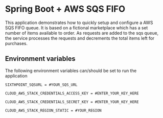 # Spring Boot + AWS SQS FIFO 

This application demonstrates how to quickly setup and configure a AWS SQS FIFO queue. It is based on a fictional marketplace which has a set number of items available to order. As requests are added to the sqs queue, the service processes the requests and decrements the total items left for purchases.

## Environment variables

The following environment variables can/should be set to run the application

`SIXTHPOINT_SQSURL = #YOUR_SQS_URL`

`CLOUD_AWS_STACK_CREDENTIALS_ACCESS_KEY = #ENTER_YOUR_KEY_HERE`

`CLOUD_AWS_STACK_CREDENTIALS_SECRET_KEY = #ENTER_YOUR_KEY_HERE`

`CLOUD_AWS_STACK_REGION_STATIC = #YOUR_REGION`
